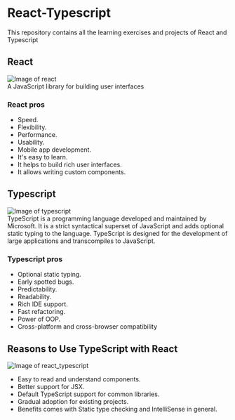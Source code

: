 ﻿# React-Typescript
 This repository contains all the learning exercises and projects of React and Typescript 
 

## React

![Image of react](https://miro.medium.com/max/3840/1*TpK5V6D6Gd0IKwd1mdNF4A.png)  
A JavaScript library for building user interfaces

### React pros

- Speed.
- Flexibility.
- Performance.
- Usability.
- Mobile app development.
- It's easy to learn.
- It helps to build rich user interfaces.
- It allows writing custom components.

## Typescript

![Image of typescript](https://www.adictosaltrabajo.com/wp-content/uploads/2020/01/typescript.jpeg)  
TypeScript is a programming language developed and maintained by Microsoft. It is a strict syntactical superset of JavaScript and adds optional static typing to the language. TypeScript is designed for the development of large applications and transcompiles to JavaScript.

### Typescript pros

- Optional static typing.
- Early spotted bugs.
- Predictability.
- Readability.
- Rich IDE support.
- Fast refactoring.
- Power of OOP.
- Cross-platform and cross-browser compatibility

## Reasons to Use TypeScript with React

![Image of react_typescript](https://miro.medium.com/max/1024/1*Ukhx76VQ8E6JXEW7xfIzSA.png)

- Easy to read and understand components.
- Better support for JSX.
- Default TypeScript support for common libraries.
- Gradual adoption for existing projects.
- Benefits comes with Static type checking and IntelliSense in general.
